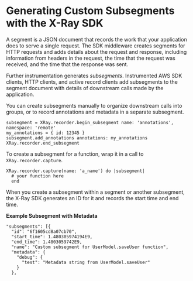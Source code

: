 # Generating Custom Subsegments with the X\-Ray SDK<a name="xray-sdk-ruby-subsegments"></a>

A segment is a JSON document that records the work that your application does to serve a single request\. The SDK middleware creates segments for HTTP requests and adds details about the request and response, including information from headers in the request, the time that the request was received, and the time that the response was sent\.

Further instrumentation generates *subsegments*\. Instrumented AWS SDK clients, HTTP clients, and active record clients add subsegments to the segment document with details of downstream calls made by the application\.

You can create subsegments manually to organize downstream calls into groups, or to record annotations and metadata in a separate subsegment\.

```
subsegment = XRay.recorder.begin_subsegment name: 'annotations', namespace: 'remote'
my_annotations = { id: 12345 }
subsegment.add_annotations annotations: my_annotations
XRay.recorder.end_subsegment
```

To create a subsegment for a function, wrap it in a call to `XRay.recorder.capture`\.

```
XRay.recorder.capture(name: 'a_name') do |subsegment|
  # your function here
  end
```

When you create a subsegment within a segment or another subsegment, the X\-Ray SDK generates an ID for it and records the start time and end time\.

**Example Subsegment with Metadata**  

```
"subsegments": [{
  "id": "6f1605cd8a07cb70",
  "start_time": 1.480305974194E9,
  "end_time": 1.4803059742E9,
  "name": "Custom subsegment for UserModel.saveUser function",
  "metadata": {
    "debug": {
      "test": "Metadata string from UserModel.saveUser"
    }
  },
```